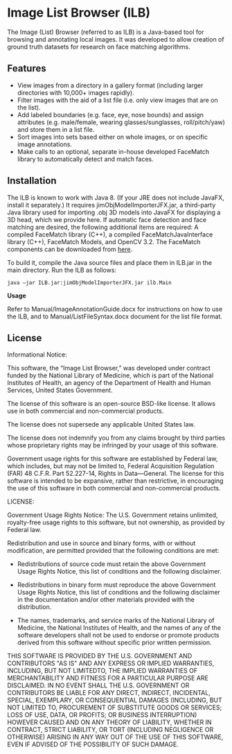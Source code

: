 # Image List Browser (ILB)

The Image (List) Browser (referred to as ILB) is a Java-based tool for browsing and annotating local images. It was developed to allow creation of ground truth datasets for research on face matching algorithms. 

## Features

- View images from a directory in a gallery format (including larger directories with 10,000+ images rapidly).
- Filter images with the aid of a list file (i.e. only view images that are on the list).
- Add labeled boundaries (e.g. face, eye, nose bounds) and assign attributes (e.g. male/female, wearing glasses/sunglasses, roll/pitch/yaw) and store them in a list file.
- Sort images into sets based either on whole images, or on specific image annotations.
- Make calls to an optional, separate in-house developed FaceMatch library to automatically detect and match faces.

## Installation

The ILB is known to work with Java 8. (If your JRE does not include JavaFX, install it separately.) It requires jimObjModelImporterJFX.jar, a third-party Java library used for importing .obj 3D models into JavaFX for displaying a 3D head, which we provide here. If automatic face detection and face matching are desired, the following additional items are required: A compiled FaceMatch library (C++), a compiled FaceMatchJavaInterface library (C++), FaceMatch Models, and OpenCV 3.2. The FaceMatch components can be downloaded from [here](https://github.com/lhncbc/FaceMatch-1).

To build it, compile the Java source files and place them in ILB.jar in the main directory. Run the ILB as follows:
```
java –jar ILB.jar:jimObjModelImporterJFX.jar ilb.Main 
```
**Usage**

Refer to Manual/ImageAnnotationGuide.docx for instructions on how to use the ILB, and to Manual/ListFileSyntax.docx document for the list file format.

## License

Informational Notice:

This software, the “Image List Browser,” was developed under contract funded by the National Library of Medicine, which is part of the National Institutes of Health, an agency of the Department of Health and Human Services, United States Government.

The license of this software is an open-source BSD-like license.  It allows use in both commercial and non-commercial products.

The license does not supersede any applicable United States law.

The license does not indemnify you from any claims brought by third parties whose proprietary rights may be infringed by your usage of this software.

Government usage rights for this software are established by Federal law, which includes, but may not be limited to, Federal Acquisition Regulation (FAR) 48 C.F.R. Part 52.227-14, Rights in Data—General.
The license for this software is intended to be expansive, rather than restrictive, in encouraging the use of this software in both commercial and non-commercial products.

LICENSE:

Government Usage Rights Notice:  The U.S. Government retains unlimited, royalty-free usage rights to this software, but not ownership, as provided by Federal law.

Redistribution and use in source and binary forms, with or without modification, are permitted provided that the following conditions are met:

- Redistributions of source code must retain the above Government Usage Rights Notice, this list of conditions and the following disclaimer.

- Redistributions in binary form must reproduce the above Government Usage Rights Notice, this list of conditions and the following disclaimer in the documentation and/or other materials provided with the distribution.

- The names, trademarks, and service marks of the National Library of Medicine, the National Institutes of Health, and the names of any of the software developers shall not be used to endorse or promote products derived from this software without specific prior written permission.

THIS SOFTWARE IS PROVIDED BY THE U.S. GOVERNMENT AND CONTRIBUTORS "AS IS" AND ANY EXPRESS OR IMPLIED WARRANTIES, INCLUDING, BUT NOT LIMITEDTO, THE IMPLIED WARRANTIES OF MERCHANTABILITY AND FITNESS FOR A PARTICULAR PURPOSE ARE DISCLAIMED. IN NO EVENT SHALL THE U.S. GOVERNMENT
OR CONTRIBUTORS BE LIABLE FOR ANY DIRECT, INDIRECT, INCIDENTAL, SPECIAL, EXEMPLARY, OR CONSEQUENTIAL DAMAGES (INCLUDING, BUT NOT LIMITED TO, PROCUREMENT OF SUBSTITUTE GOODS OR SERVICES; LOSS OF USE, DATA, OR PROFITS; OR BUSINESS INTERRUPTION) HOWEVER CAUSED AND ON ANY THEORY OF LIABILITY, WHETHER IN CONTRACT, STRICT LIABILITY, OR TORT (INCLUDING NEGLIGENCE OR OTHERWISE) ARISING IN ANY WAY OUT OF THE USE OF THIS SOFTWARE, EVEN IF ADVISED OF THE POSSIBILITY OF SUCH DAMAGE.
